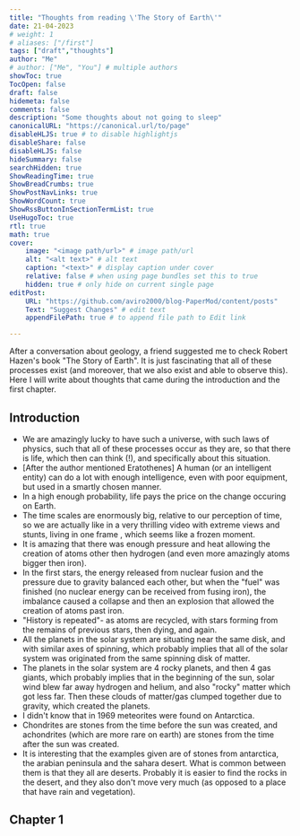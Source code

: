 ```yaml
---
title: "Thoughts from reading \'The Story of Earth\'"
date: 21-04-2023
# weight: 1
# aliases: ["/first"]
tags: ["draft","thoughts"]
author: "Me"
# author: ["Me", "You"] # multiple authors
showToc: true
TocOpen: false
draft: false
hidemeta: false
comments: false
description: "Some thoughts about not going to sleep"
canonicalURL: "https://canonical.url/to/page"
disableHLJS: true # to disable highlightjs
disableShare: false
disableHLJS: false
hideSummary: false
searchHidden: true
ShowReadingTime: true
ShowBreadCrumbs: true
ShowPostNavLinks: true
ShowWordCount: true
ShowRssButtonInSectionTermList: true
UseHugoToc: true
rtl: true
math: true
cover:
    image: "<image path/url>" # image path/url
    alt: "<alt text>" # alt text
    caption: "<text>" # display caption under cover
    relative: false # when using page bundles set this to true
    hidden: true # only hide on current single page
editPost:
    URL: "https://github.com/aviro2000/blog-PaperMod/content/posts"
    Text: "Suggest Changes" # edit text
    appendFilePath: true # to append file path to Edit link

---
```

After a conversation about geology, a friend suggested me to check Robert Hazen's book "The Story of Earth". It is just fascinating that all of these processes exist (and moreover, that we also exist and able to observe this).
Here I will write about thoughts that came during the introduction and the first chapter.

## Introduction
- We are amazingly lucky to have such a universe, with such laws of physics, such that all of these processes occur as they are, so that there is life, which then can think (!), and specifically about this situation.
- \[After the author mentioned Eratothenes\] A human (or an intelligent entity) can do a lot with enough intelligence, even with poor equipment, but used in a smartly chosen manner.
- In a high enough probability, life pays the price on the change occuring on Earth.
- The time scales are enormously big, relative to our perception of time, so we are actually like in a very thrilling video with extreme views and stunts, living in one frame , which seems like a frozen moment.
- It is amazing that there was enough pressure and heat allowing the creation of atoms other then hydrogen (and even more amazingly atoms bigger then iron).
- In the first stars, the energy released from nuclear fusion and the pressure due to gravity balanced each other, but when the "fuel" was finished (no nuclear energy can be received from fusing iron), the imbalance caused a collapse and then an explosion that allowed the creation of atoms past iron.
- "History is repeated"- as atoms are recycled, with stars forming from the remains of previous stars, then dying, and again.
- All the planets in the solar system are situating near the same disk, and with similar axes of spinning, which probably implies that all of the solar system was originated from the same spinning disk of matter.
- The planets in the solar system are 4 rocky planets, and then 4 gas giants, which probably implies that in the beginning of the sun, solar wind blew far away hydrogen and helium, and also "rocky" matter which got less far. Then these clouds of matter/gas clumped together due to gravity, which created the planets.
- I didn't know that in 1969 meteorites were found on Antarctica.
- Chondrites are stones from the time before the sun was created, and achondrites (which are more rare on earth) are stones from the time after the sun was created.
- It is interesting that the examples given are of stones from antarctica, the arabian peninsula and the sahara desert. What is common between them is that they all are deserts. Probably it is easier to find the rocks in the desert, and they also don't move very much (as opposed to a place that have rain and vegetation). 
## Chapter 1


